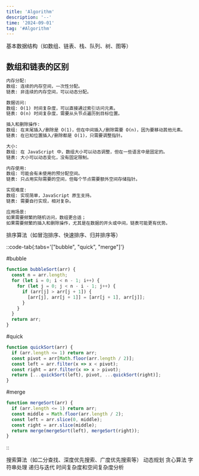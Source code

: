 ```yaml
--- 
title: 'Algorithm'
description: '--' 
time: '2024-09-01'
tag: '#Algorithm'
---
```



基本数据结构（如数组、链表、栈、队列、树、图等）

## 数组和链表的区别

```markdown
内存分配:
数组: 连续的内存空间，一次性分配。
链表: 非连续的内存空间，可以动态分配。

数据访问:
数组: O(1) 时间复杂度，可以直接通过索引访问元素。
链表: O(n) 时间复杂度，需要从头节点遍历到目标位置。

插入和删除操作:
数组: 在末尾插入/删除是 O(1)，但在中间插入/删除需要 O(n)，因为要移动其他元素。
链表: 在已知位置插入/删除都是 O(1)，只需要调整指针。

大小:
数组: 在 JavaScript 中，数组大小可以动态调整，但在一些语言中是固定的。
链表: 大小可以动态变化，没有固定限制。

内存使用:
数组: 可能会有未使用的预分配空间。
链表: 只占用实际需要的空间，但每个节点需要额外空间存储指针。

实现难度:
数组: 实现简单，JavaScript 原生支持。
链表: 需要自行实现，相对复杂。

应用场景:
如果需要频繁的随机访问，数组更合适；
如果需要频繁的插入和删除操作，尤其是在数据的开头或中间，链表可能更有优势。
```

排序算法（如冒泡排序、快速排序、归并排序等）
 
::code-tab{:tabs='["bubble", "quick", "merge"]'}

#bubble
```javascript
function bubbleSort(arr) {
  const n = arr.length;
  for (let i = 0; i < n - 1; i++) {
    for (let j = 0; j < n - i - 1; j++) {
      if (arr[j] > arr[j + 1]) {
        [arr[j], arr[j + 1]] = [arr[j + 1], arr[j]];
      }
    }
  }
  return arr;
}
```

#quick
```javascript
function quickSort(arr) {
  if (arr.length <= 1) return arr;
  const pivot = arr[Math.floor(arr.length / 2)];
  const left = arr.filter(x => x < pivot);
  const right = arr.filter(x => x > pivot);
  return [...quickSort(left), pivot, ...quickSort(right)];
}
```

#merge
```javascript
function mergeSort(arr) {
  if (arr.length <= 1) return arr;
  const middle = Math.floor(arr.length / 2);
  const left = arr.slice(0, middle);
  const right = arr.slice(middle);
  return merge(mergeSort(left), mergeSort(right));
}
```
::

搜索算法（如二分查找、深度优先搜索、广度优先搜索等）
动态规划
贪心算法
字符串处理
递归与迭代
时间复杂度和空间复杂度分析
